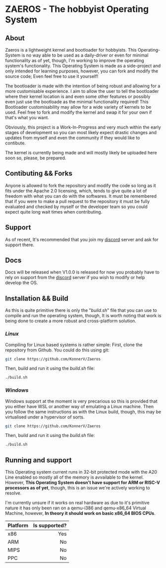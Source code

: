 # ZAEROS - The hobbyist Operating System

## About
Zaeros is a lightweight kernel and bootloader for hobbyists. This Operating-System is no way able to be used as a daily-driver or even for minimal functionality as of yet, though, I'm working to improve the operating system's functionality.
This Operating System is made as a side-project and only intended for learning purposes, however, you can fork and modify the source code; Even feel free to use it yourself!

The bootloader is made with the intention of being robust and allowing for a more customisable experience. I aim to allow the user to tell the bootloader where their kernel location is and even some other features or possibly even just use the bootloade as the minimal functionality required!
This Bootloader customisability may allow for a wide variety of kernels to be used. Feel free to fork and modify the kernel and swap it for your own if that's what you want.

Obviously, this project is a Work-In-Progress and very much within the early stages of development so you can most likely expect drastic changes and updates from myself and even the community if they would like to contibute.

The kernel is currently being made and will mostly likely be uploaded here soon so, please, be prepared.

## Contibuting && Forks
Anyone is allowed to fork the repository and modify the code so long as it fits under the Apache 2.0 licensing, which, tends to give quite a lot of freedom with what you can do with the softwares.
It must be remembered that if you were to make a pull request to the repository it must be fully evaluated and checked by myself or the developer team so you could expect quite long wait times when contributing.

## Support
As of recent, It's recommended that you join my [discord](https://discord.gg/WSx336WCCe) server and ask for support there.

## Docs
Docs will be released when V1.0.0 is released for now you probably have to rely on support from the [discord](https://discord.gg/WSx336WCCe) server if you wish to modify or help develop the OS.

## Installation && Build
As this is quite primitive there is only the "_build.sh_" file that you can use to compile and run the operating system, though, It is worth noting that work is being done to create a more robust and cross-platform solution.
### _Linux_
Compiling for Linux based systems is rather simple:
First, clone the repository from Github.
You could do this using git:
```bash
git clone https://github.com/KonnerV/Zaeros
```
Then, build and run it using the _build.sh_ file:
```bash
./build.sh
```
### _Windows_
Windows support at the moment is very precarious so this is provided that you either have WSL or another way of emulating a Linux machine.
Then you follow the same instructions as with the Linux build, though, this may be virtualised under a hypervisor of sorts.
```bash
git clone https://github.com/KonnerV/Zaeros
```
Then, build and run it using the _build.sh_ file:
```bash
./build.sh
```

## Running and support
This Operating system current runs in 32-bit protected mode with the A20 Line enabled so mostly all of the memory is avvailable to the kernel.
However, **This Operating System doesn't have support for ARM or RISC-V processors as of yet**, though, this is an issue we're actively working to resolve.

I'm currently unsure if it works on real hardware as due to it's primitive nature it has only been ran on a qemu-i386 and qemu-x86_64 Virtual Machine, however, **In theory it should work on basic x86_64 BIOS CPUs**.

| Platform          | Is supported? |
| :---------------- | ------------: |
| x86               |           Yes |
| ARM               |            No |
| MIPS              |            No |
| PPC               |            No |
